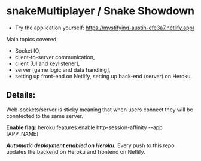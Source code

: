 # snakeMultiplayer / Snake Showdown

- Try the application yourself: <a href="https://mystifying-austin-efe3a7.netlify.app/" target="_blank">https://mystifying-austin-efe3a7.netlify.app/</a>

Main topics covered:

- Socket IO,
- client-to-server communication,
- client [UI and keylistener],
- server [game logic and data handling],
- setting up front-end on Netlify, setting up back-end (server) on Heroku.

## Details:

Web-sockets/server is sticky meaning that when users connect they will be conntected to the same server.

**Enable flag:** heroku features:enable http-session-affinity --app [APP_NAME]

**_Automatic deployment enabled on Heroku._** Every push to this repo updates the backend on Heroku and frontend on Netlify.
